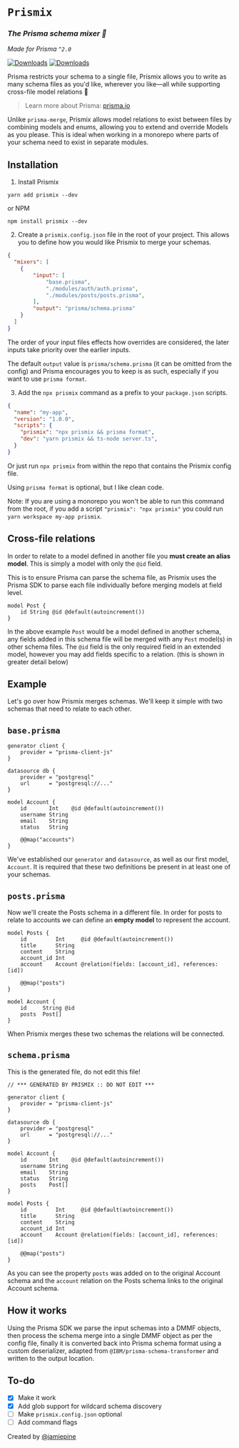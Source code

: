 # `Prismix`
 
### *The Prisma schema mixer 🍹*
_Made for Prisma `^2.0`_

[![Downloads](https://img.shields.io/npm/dt/prismix.svg?style=flat&colorA=000000&colorB=000000)](https://www.npmjs.com/package/prismix)
[![Downloads](https://img.shields.io/npm/v/prismix.svg?style=flat&colorA=000000&colorB=000000)](https://www.npmjs.com/package/prismix)


Prisma restricts your schema to a single file, Prismix allows you to write as many schema files as you'd like, wherever you like—all while supporting cross-file model relations 🤯

> Learn more about Prisma: [prisma.io](https://prisma.io)


Unlike `prisma-merge`, Prismix allows model relations to exist between files by combining models and enums, allowing you to extend and override Models as you please. This is ideal when working in a monorepo where parts of your schema need to exist in separate modules.


## Installation
1. Install Prismix
```
yarn add prismix --dev
```
or NPM
```
npm install prismix --dev
```
2. Create a `prismix.config.json` file in the root of your project. This allows you to define how you would like Prismix to merge your schemas. 
```json
{
  "mixers": [
    {
        "input": [
            "base.prisma",
            "./modules/auth/auth.prisma", 
            "./modules/posts/posts.prisma",
        ],
        "output": "prisma/schema.prisma"
    }
  ]
}
```
The order of your input files effects how overrides are considered, the later inputs take priority over the earlier inputs.

The default `output` value is `prisma/schema.prisma` (it can be omitted from the config) and Prisma encourages you to keep is as such, especially if you want to use `prisma format`.

3. Add the `npx prismix` command as a prefix to your `package.json` scripts.
```json
{
  "name": "my-app",
  "version": "1.0.0",
  "scripts": {
    "prismix": "npx prismix && prisma format",
    "dev": "yarn prismix && ts-node server.ts",
  }
}
```
Or just run `npx prismix` from within the repo that contains the Prismix config file. 

Using `prisma format` is optional, but I like clean code.

Note: If you are using a monorepo you won't be able to run this command from the root, if you add a script `"prismix": "npx prismix"` you could run `yarn workspace my-app prismix`.

## Cross-file relations 

In order to relate to a model defined in another file you **must create an alias model**. This is simply a model with only the `@id` field. 

This is to ensure Prisma can parse the schema file, as Prismix uses the Prisma SDK to parse each file individually before merging models at field level.

```prisma
model Post {
    id String @id @default(autoincrement())
}
```
In the above example `Post` would be a model defined in another schema, any fields added in this schema file will be merged with any `Post` model(s) in other schema files. The `@id` field is the only required field in an extended model, however you may add fields specific to a relation. (this is shown in greater detail below)

## Example
Let's go over how Prismix merges schemas. We'll keep it simple with two schemas that need to relate to each other.

## `base.prisma`


```prisma
generator client {
    provider = "prisma-client-js"
}

datasource db {
    provider = "postgresql"
    url      = "postgresql://..."
}

model Account {
    id       Int    @id @default(autoincrement())
    username String
    email    String
    status   String

    @@map("accounts")
}
```
We've established our `generator` and `datasource`, as well as our first model, `Account`. It is required that these two definitions be present in at least one of your schemas.

## `posts.prisma`
Now we'll create the Posts schema in a different file. In order for posts to relate to accounts we can define an **empty model** to represent the account.

```prisma
model Posts {
    id         Int     @id @default(autoincrement())
    title      String
    content    String
    account_id Int
    account    Account @relation(fields: [account_id], references: [id])

    @@map("posts")
}

model Account {
    id     String @id
    posts  Post[]
}
```
When Prismix merges these two schemas the relations will be connected. 

## `schema.prisma`
This is the generated file, do not edit this file!

```prisma
// *** GENERATED BY PRISMIX :: DO NOT EDIT ***

generator client {
    provider = "prisma-client-js"
}

datasource db {
    provider = "postgresql"
    url      = "postgresql://..."
}

model Account {
    id       Int    @id @default(autoincrement())
    username String
    email    String
    status   String
    posts    Post[]
}

model Posts {
    id         Int     @id @default(autoincrement())
    title      String
    content    String
    account_id Int
    account    Account @relation(fields: [account_id], references: [id])

    @@map("posts")
}
```

As you can see the property `posts` was added on to the original Account schema and the `account` relation on the Posts schema links to the original Account schema.



## How it works
Using the Prisma SDK we parse the input schemas into a DMMF objects, then process the schema merge into a single DMMF object as per the config file, finally it is converted back into Prisma schema format using a custom deserializer, adapted from `@IBM/prisma-schema-transformer` and written to the output location.


## To-do
- [x] Make it work
- [x] Add glob support for wildcard schema discovery
- [ ] Make `prismix.config.json` optional
- [ ] Add command flags

Created by [@jamiepine](https://twitter.com/jamiepine)
